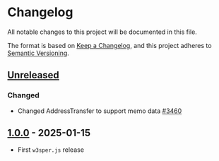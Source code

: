 # Changelog

All notable changes to this project will be documented in this file.

The format is based on [Keep a Changelog](https://keepachangelog.com/en/1.0.0/),
and this project adheres to [Semantic Versioning](https://semver.org/spec/v2.0.0.html).

## [Unreleased]

### Changed

- Changed AddressTransfer to support memo data [#3460] 

## [1.0.0] - 2025-01-15

- First `w3sper.js` release

<!-- Issues -->
[#3460]: https://github.com/dusk-network/rusk/issues/3460

[Unreleased]: https://github.com/dusk-network/rusk/compare/w3sper-v.0.1.0...HEAD
[1.0.0]: https://github.com/dusk-network/rusk/tree/w3sper-v.0.1.0
